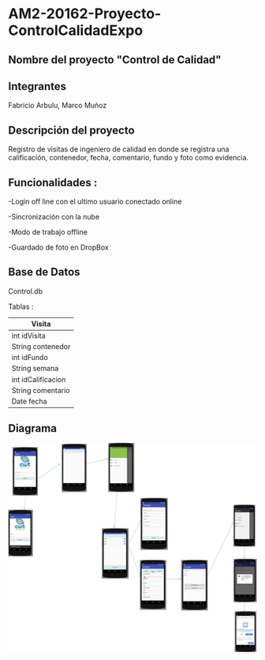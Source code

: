 # AM2-20162-Proyecto-ControlCalidadExpo

## Nombre del proyecto "Control de Calidad"

## Integrantes
Fabricio Arbulu, 
Marco Muñoz


## Descripción del proyecto
Registro de visitas de ingeniero de calidad en donde se registra una calificación, contenedor, fecha, comentario, fundo y foto como evidencia.



## Funcionalidades :

-Login off line con el ultimo usuario conectado online

-Sincronización con la nube

-Modo de trabajo offline

-Guardado de foto en DropBox


## Base de Datos

Control.db

Tablas :

Visita |
------------ | 
int	idVisita | 
String	contenedor | 
int	idFundo | 
String	semana | 
int	idCalificacion |
String	comentario |
| Date	fecha |
 
## Diagrama

![](https://github.com/isil-pe/AM2-20162-Proyecto-ControlCalidadExpo/blob/master/Imagen1.png)
